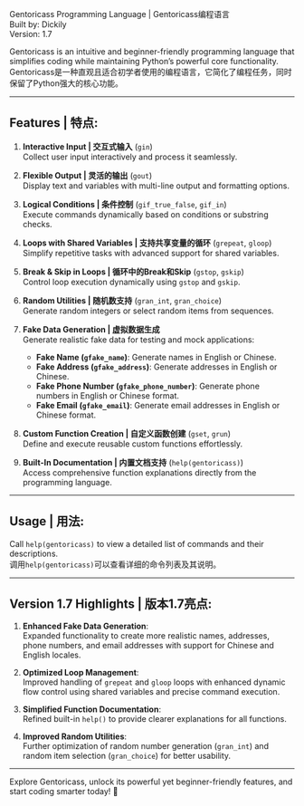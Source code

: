 Gentoricass Programming Language | Gentoricass编程语言  
   Built by: Dickily  
   Version: 1.7  

Gentoricass is an intuitive and beginner-friendly programming language that simplifies coding while maintaining Python’s powerful core functionality.  
Gentoricass是一种直观且适合初学者使用的编程语言，它简化了编程任务，同时保留了Python强大的核心功能。  

---

## Features | 特点:
1. **Interactive Input | 交互式输入** (`gin`)  
   Collect user input interactively and process it seamlessly.

2. **Flexible Output | 灵活的输出** (`gout`)  
   Display text and variables with multi-line output and formatting options.

3. **Logical Conditions | 条件控制** (`gif_true_false`, `gif_in`)  
   Execute commands dynamically based on conditions or substring checks.

4. **Loops with Shared Variables | 支持共享变量的循环** (`grepeat`, `gloop`)  
   Simplify repetitive tasks with advanced support for shared variables.

5. **Break & Skip in Loops | 循环中的Break和Skip** (`gstop`, `gskip`)  
   Control loop execution dynamically using `gstop` and `gskip`.

6. **Random Utilities | 随机数支持** (`gran_int`, `gran_choice`)  
   Generate random integers or select random items from sequences.

7. **Fake Data Generation | 虚拟数据生成**  
   Generate realistic fake data for testing and mock applications:  
   - **Fake Name (`gfake_name`)**: Generate names in English or Chinese.  
   - **Fake Address (`gfake_address`)**: Generate addresses in English or Chinese.  
   - **Fake Phone Number (`gfake_phone_number`)**: Generate phone numbers in English or Chinese format.  
   - **Fake Email (`gfake_email`)**: Generate email addresses in English or Chinese format.  

8. **Custom Function Creation | 自定义函数创建** (`gset`, `grun`)  
   Define and execute reusable custom functions effortlessly.

9. **Built-In Documentation | 内置文档支持** (`help(gentoricass)`)  
   Access comprehensive function explanations directly from the programming language.

---

## Usage | 用法:
Call `help(gentoricass)` to view a detailed list of commands and their descriptions.  
调用`help(gentoricass)`可以查看详细的命令列表及其说明。  

---

## Version 1.7 Highlights | 版本1.7亮点:
1. **Enhanced Fake Data Generation**:  
   Expanded functionality to create more realistic names, addresses, phone numbers, and email addresses with support for Chinese and English locales.  

2. **Optimized Loop Management**:  
   Improved handling of `grepeat` and `gloop` loops with enhanced dynamic flow control using shared variables and precise command execution.  

3. **Simplified Function Documentation**:  
   Refined built-in `help()` to provide clearer explanations for all functions.  

4. **Improved Random Utilities**:  
   Further optimization of random number generation (`gran_int`) and random item selection (`gran_choice`) for better usability.  

---

Explore Gentoricass, unlock its powerful yet beginner-friendly features, and start coding smarter today! 🚀  

